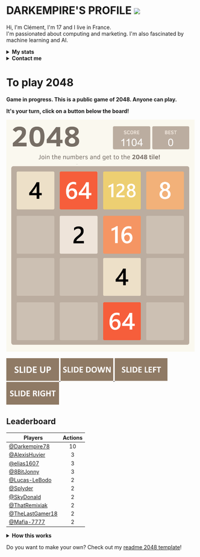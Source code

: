 # DARKEMPIRE'S PROFILE  <img src="https://media3.giphy.com/media/jqHmOFjIb9KV09DOPB/giphy.gif" width="50">

Hi, I'm Clément, I'm 17 and I live in France.
<br>
I'm passionated about computing and marketing. I'm also fascinated by machine learning and AI.
<br>

<!-- Stats -->
<details><summary><b>My stats</b></summary>
    <img alt = "GitHub Stats" src="https://github-readme-stats.vercel.app/api?username=Darkempire78&show_icons=true&hide=issues&icon_color=000000&hide_border=true&title_color=5391FE&text_color=555">

  [![trophy](https://github-profile-trophy.vercel.app/?username=Darkempire78)](https://github.com/ryo-ma/github-profile-trophy)

   <img alt = "Top Language" src="https://github-readme-stats.vercel.app/api/top-langs/?username=Darkempire78&hide=html,&hide_border=true&title_color=5391FE&text_color=555&layout=compact">
    <!-- ![Darkempire's wakatime stats](https://github-readme-stats.vercel.app/api/wakatime?username=Darkempire78)](https://github.com/anuraghazra/github-readme-stats) -->
</details>


<!-- Contact me -->
<details><summary><b>Contact me</b></summary>
    <ul>
        <li><strong>Discord :</strong> <code>Darkempire#8245</code></li>
        <li><strong>Twitter :</strong> <code>@Im_Darkempire</code></li>
    </ul>
    
**Join the Discord server !**

[![](https://i.imgur.com/UfyvtOL.png)](https://discord.gg/sPvJmY7mcV)
</details>


# To play 2048

**Game in progress. This is a public game of 2048. Anyone can play.**

**It's your turn, click on a button below the board!**

<!-- 2048GameBoard -->
<img src="https://github.com/Darkempire78/Darkempire78/blob/main/Data/gameboard.png" width="500"/>
<!-- 2048GameBoard -->

<!-- 2048GameActions -->
<a href="https://github.com/Darkempire78/Darkempire78/issues/new?title=2048|slideUp&body=Just+push+'Submit+new+issue'.+You+don't+need+to+do+anything+else."> <img src="Assets/slideUp.png"/> </a> <a href="https://github.com/Darkempire78/Darkempire78/issues/new?title=2048|slideDown&body=Just+push+'Submit+new+issue'.+You+don't+need+to+do+anything+else."> <img src="Assets/slideDown.png"/> </a> <a href="https://github.com/Darkempire78/Darkempire78/issues/new?title=2048|slideLeft&body=Just+push+'Submit+new+issue'.+You+don't+need+to+do+anything+else."> <img src="Assets/slideLeft.png"/> </a> <a href="https://github.com/Darkempire78/Darkempire78/issues/new?title=2048|slideRight&body=Just+push+'Submit+new+issue'.+You+don't+need+to+do+anything+else."> <img src="Assets/slideRight.png"/> </a>
<!-- 2048GameActions -->

## Leaderboard

<!-- 2048Ranking -->
| Players | Actions |
|---------------|:---------:|
| [@Darkempire78](https://github.com/Darkempire78) | 10 |
| [@AlexisHuvier](https://github.com/AlexisHuvier) | 3 |
| [@elias1607](https://github.com/elias1607) | 3 |
| [@8BitJonny](https://github.com/8BitJonny) | 3 |
| [@Lucas-LeBodo](https://github.com/Lucas-LeBodo) | 2 |
| [@Splyder](https://github.com/Splyder) | 2 |
| [@SkyDonald](https://github.com/SkyDonald) | 2 |
| [@ThatRemixiak](https://github.com/ThatRemixiak) | 2 |
| [@TheLastGamer18](https://github.com/TheLastGamer18) | 2 |
| [@Mafia-7777](https://github.com/Mafia-7777) | 2 |
<!-- 2048Ranking -->

<details><summary><b>How this works</b></summary>
When you click a button, it opens a GitHub Issue with the required pre-populated text. Just push "Create New Issue". That will trigger a GitHub Actions workflow that'll update my GitHub Profile README.md with the new state of the gameboard.
</details>

Do you want to make your own? Check out my [readme 2048 template](https://github.com/Darkempire78/Readme-2048)!
